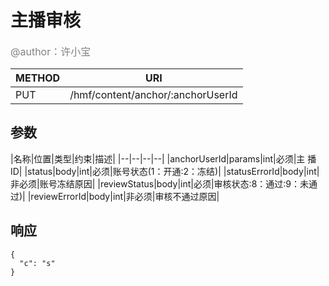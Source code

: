 
# 主播审核
<font color="gray" size="3">@author：许小宝</font>

|METHOD|URI|
|--|--|
|PUT|/hmf/content/anchor/:anchorUserId|

## 参数

|名称|位置|类型|约束|描述|
|--|--|--|--|
|anchorUserId|params|int|必须|主 播ID|
|status|body|int|必须|账号状态(1：开通:2：冻结)|
|statusErrorId|body|int|非必须|账号冻结原因|
|reviewStatus|body|int|必须|审核状态:8：通过:9：未通过)|
|reviewErrorId|body|int|非必须|审核不通过原因|
## 响应
```
{
  "c": "s"
}
```
